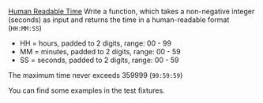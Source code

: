 [Human Readable Time](https://www.codewars.com/kata/52685f7382004e774f0001f7)
Write a function, which takes a non-negative integer (seconds) as input and returns the time in a human-readable format (`HH:MM:SS`)

- HH = hours, padded to 2 digits, range: 00 - 99
- MM = minutes, padded to 2 digits, range: 00 - 59
- SS = seconds, padded to 2 digits, range: 00 - 59

The maximum time never exceeds 359999 (`99:59:59`)

You can find some examples in the test fixtures.
